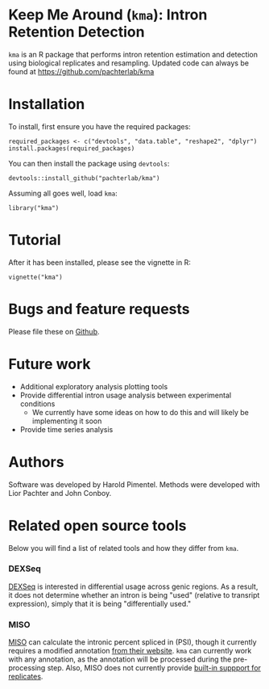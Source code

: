 # Keep Me Around (`kma`): Intron Retention Detection

`kma` is an R package that performs intron retention estimation and detection
using biological replicates and resampling. Updated code can always be found at
https://github.com/pachterlab/kma

# Installation

To install, first ensure you have the required packages:

```{r}
required_packages <- c("devtools", "data.table", "reshape2", "dplyr")
install.packages(required_packages)
```

You can then install the package using `devtools`:

```{r}
devtools::install_github("pachterlab/kma")
```

Assuming all goes well, load `kma`:

```{r}
library("kma")
```

# Tutorial

After it has been installed, please see the vignette in R:

```{r}
vignette("kma")
```

# Bugs and feature requests

Please file these on [Github](https://github.com/pachterlab/kma/issues).

# Future work

- Additional exploratory analysis plotting tools
- Provide differential intron usage analysis between experimental conditions
    - We currently have some ideas on how to do this and will likely be
      implementing it soon
- Provide time series analysis

# Authors

Software was developed by Harold Pimentel. Methods were developed with Lior
Pachter and John Conboy.

# Related open source tools

Below you will find a list of related tools and how they differ from `kma`.

### DEXSeq

[DEXSeq](http://bioconductor.org/packages/release/bioc/html/DEXSeq.html) is interested in differential usage across genic regions. As a result,
it does not determine whether an intron is being "used" (relative to transript
expression), simply that it is being "differentially used."

### MISO

[MISO](http://genes.mit.edu/burgelab/miso/) can calculate the intronic percent spliced in (PSI), though it currently
requires a modified annotation [from their website](https://miso.readthedocs.org/en/fastmiso/annotation.html). `kma` can currently work with any
annotation, as the annotation will be processed during the pre-processing step.
Also, MISO does not currently provide [built-in suppport for
replicates](http://miso.readthedocs.org/en/fastmiso/#answer13).
